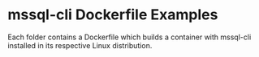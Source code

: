 # mssql-cli Dockerfile Examples

Each folder contains a Dockerfile which builds a container with mssql-cli installed in its respective Linux distribution.
